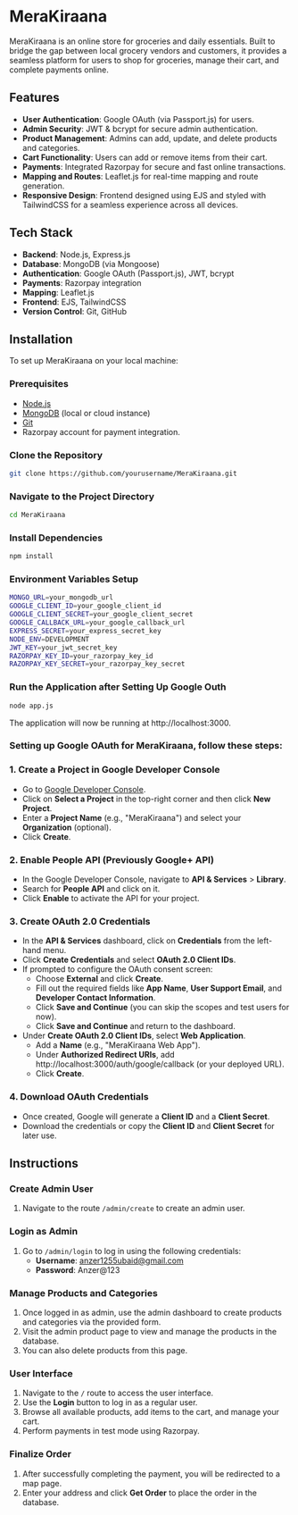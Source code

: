 # MeraKiraana

MeraKiraana is an online store for groceries and daily essentials. Built to bridge the gap between local grocery vendors and customers, it provides a seamless platform for users to shop for groceries, manage their cart, and complete payments online.

## Features

- **User Authentication**: Google OAuth (via Passport.js) for users.
- **Admin Security**: JWT & bcrypt for secure admin authentication.
- **Product Management**: Admins can add, update, and delete products and categories.
- **Cart Functionality**: Users can add or remove items from their cart.
- **Payments**: Integrated Razorpay for secure and fast online transactions.
- **Mapping and Routes**: Leaflet.js for real-time mapping and route generation.
- **Responsive Design**: Frontend designed using EJS and styled with TailwindCSS for a seamless experience across all devices.

## Tech Stack

- **Backend**: Node.js, Express.js
- **Database**: MongoDB (via Mongoose)
- **Authentication**: Google OAuth (Passport.js), JWT, bcrypt
- **Payments**: Razorpay integration
- **Mapping**: Leaflet.js
- **Frontend**: EJS, TailwindCSS
- **Version Control**: Git, GitHub

## Installation

To set up MeraKiraana on your local machine:

### Prerequisites

- [Node.js](https://nodejs.org/)
- [MongoDB](https://www.mongodb.com/) (local or cloud instance)
- [Git](https://git-scm.com/)
- Razorpay account for payment integration.

### Clone the Repository

```bash
git clone https://github.com/yourusername/MeraKiraana.git 
```

### Navigate to the Project Directory

```bash
cd MeraKiraana
```
### Install Dependencies

```bash
npm install
```


### Environment Variables Setup
```bash
MONGO_URL=your_mongodb_url
GOOGLE_CLIENT_ID=your_google_client_id
GOOGLE_CLIENT_SECRET=your_google_client_secret
GOOGLE_CALLBACK_URL=your_google_callback_url
EXPRESS_SECRET=your_express_secret_key
NODE_ENV=DEVELOPMENT
JWT_KEY=your_jwt_secret_key
RAZORPAY_KEY_ID=your_razorpay_key_id
RAZORPAY_KEY_SECRET=your_razorpay_key_secret
```
### Run the Application after Setting Up Google Outh
```bash
node app.js 
```
The application will now be running at http://localhost:3000.

###  Setting up Google OAuth for MeraKiraana, follow these steps:

### 1. Create a Project in Google Developer Console

- Go to [Google Developer Console](https://console.developers.google.com/).
- Click on **Select a Project** in the top-right corner and then click **New Project**.
- Enter a **Project Name** (e.g., "MeraKiraana") and select your **Organization** (optional).
- Click **Create**.

### 2. Enable People API (Previously Google+ API)

- In the Google Developer Console, navigate to **API & Services** > **Library**.
- Search for **People API** and click on it.
- Click **Enable** to activate the API for your project.

### 3. Create OAuth 2.0 Credentials

- In the **API & Services** dashboard, click on **Credentials** from the left-hand menu.
- Click **Create Credentials** and select **OAuth 2.0 Client IDs**.
- If prompted to configure the OAuth consent screen:
  - Choose **External** and click **Create**.
  - Fill out the required fields like **App Name**, **User Support Email**, and **Developer Contact Information**.
  - Click **Save and Continue** (you can skip the scopes and test users for now).
  - Click **Save and Continue** and return to the dashboard.
- Under **Create OAuth 2.0 Client IDs**, select **Web Application**.
  - Add a **Name** (e.g., "MeraKiraana Web App").
  - Under **Authorized Redirect URIs**, add http://localhost:3000/auth/google/callback (or your deployed URL).
  - Click **Create**.

### 4. Download OAuth Credentials

- Once created, Google will generate a **Client ID** and a **Client Secret**.
- Download the credentials or copy the **Client ID** and **Client Secret** for later use.
## Instructions

### Create Admin User

1. Navigate to the route `/admin/create` to create an admin user.

### Login as Admin

1. Go to `/admin/login` to log in using the following credentials:
   - **Username**: anzer1255ubaid@gmail.com
   - **Password**: Anzer@123

### Manage Products and Categories

1. Once logged in as admin, use the admin dashboard to create products and categories via the provided form.
2. Visit the admin product page to view and manage the products in the database.
3. You can also delete products from this page.

### User Interface

1. Navigate to the `/` route to access the user interface.
2. Use the **Login** button to log in as a regular user.
3. Browse all available products, add items to the cart, and manage your cart.
4. Perform payments in test mode using Razorpay.

### Finalize Order

1. After successfully completing the payment, you will be redirected to a map page.
2. Enter your address and click **Get Order** to place the order in the database.



